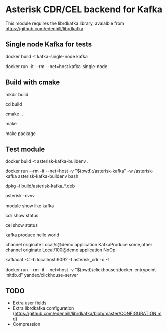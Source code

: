 # Asterisk CDR/CEL backend for Kafka

This module requires the librdkafka library, avaialble from  https://github.com/edenhill/librdkafka

## Single node Kafka for tests

docker build -t kafka-single-node kafka

docker run -it --rm --net=host kafka-single-node

## Build with cmake

mkdir build

cd build

cmake ..

make

make package


## Test module 

docker build -t asterisk-kafka-buildenv .

docker run --rm -it --net=host -v "$(pwd):/asterisk-kafka" -w /asterisk-kafka asterisk-kafka-buildenv bash

dpkg -i build/asterisk-kafka_*.deb

asterisk -cvvv

module show like kafka

cdr show status

cel show status

kafka produce hello world

channel originate Local/s@demo application KafkaProduce some,other
channel originate Local/100@demo application NoOp



kafkacat -C -b localhost:9092 -t asterisk_cdr -o -1


docker run --rm -it --net=host -v "$(pwd)/clickhouse:/docker-entrypoint-initdb.d" yandex/clickhouse-server

## TODO
* Extra user fields
* Extra librdkafka configuration (https://github.com/edenhill/librdkafka/blob/master/CONFIGURATION.md) 
* Compression
